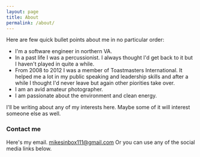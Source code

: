 ```yaml
---
layout: page
title: About
permalink: /about/
---
```


Here are few quick bullet points about me in no particular order:

* I'm a software engineer in northern VA. 
* In a past life I was a percussionist. I always thought I'd get back to it but I haven't played in quite a while. 
* From 2008 to 2012 I was a member of Toastmasters International. It helped me a lot in my public speaking and leadership skills and after a while I thought I'd never leave but again other piorities take over. 
* I am an avid amateur photographer. 
* I am passionate about the environment and clean energy. 

I'll be writing about any of my interests here. Maybe some of it will interest someone else as well.


### Contact me

Here's my email. [mikesinbox111@gmail.com](mailto:mikesinbox111@gmail.com)
Or you can use any of the social media links below.
